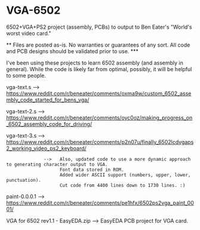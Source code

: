 # VGA-6502
6502+VGA+PS2 project (assembly, PCBs) to output to Ben Eater's "World's worst video card."

** Files are posted as-is. No warranties or guarantees of any sort. All code and PCB designs should be validated prior to use. ***

I've been using these projects to learn 6502 assembly (and assembly in general). While the code is likely far from optimal, possibly, it will be helpful to some people.


vga-text.s        -->   https://www.reddit.com/r/beneater/comments/oxma9w/custom_6502_assembly_code_started_for_bens_vga/

vga-text-2.s      -->   https://www.reddit.com/r/beneater/comments/oyc0oz/making_progress_on_6502_assembly_code_for_driving/

vga-text-3.s      -->   https://www.reddit.com/r/beneater/comments/p2n07u/finally_6502lcdvgaps2_working_video_ps2_keyboard/

                  -->   Also, updated code to use a more dynamic approach to generating character output to VGA.
                        Font data stored in ROM.
                        Added wider ASCII support (numbers, upper, lower, punctuation).
                        Cut code from 4400 lines down to 1730 lines. :)

paint-0.0.0.1     --> https://www.reddit.com/r/beneater/comments/pe1hfx/6502ps2vga_paint_0001/

VGA for 6502 rev1.1 - EasyEDA.zip --> EasyEDA PCB project for VGA card.
